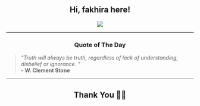 <h2 align="center"> Hi, fakhira here!</h2>

<p align="center">
<a href="https://github.com/fakhiralkda" alt="github streak"><img src="https://dvst-streak.herokuapp.com/?user=fakhiralkda&theme=tokyonight&fire=DD472C"></a>
</p>

<hr>
<h3 align="center">Quote of The Day</h3>
<p align="center">
<blockquote>
<i>"Truth will always be truth, regardless of lack of understanding, disbelief or ignorance. "</i>
<br>
<b>- W. Clement Stone</b>
</blockquote>
</p>


<hr>
<h2 align="center">Thank You 🙏🏼</h2>
